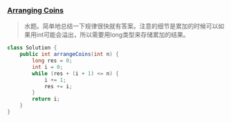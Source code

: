 ### [Arranging Coins](https://leetcode.com/problems/arranging-coins/)

> 水题。简单地总结一下规律很快就有答案。注意的细节是累加的时候可以如果用int可能会溢出，所以需要用long类型来存储累加的结果。


```Java
class Solution {
    public int arrangeCoins(int n) {
        long res = 0;
        int i = 0;
        while (res + (i + 1) <= n) {
            i += 1;
            res += i;
        }
        return i;
    }
}
```
